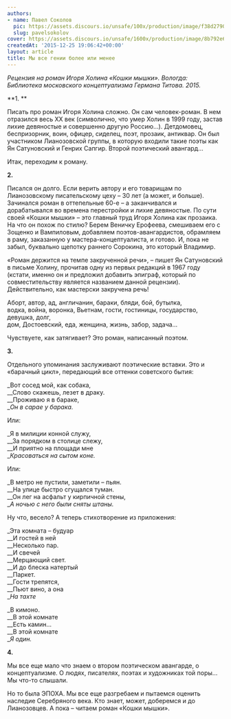```yaml
---
authors:
- name: Павел Соколов
  pic: https://assets.discours.io/unsafe/100x/production/image/f38d2790-90d8-11e8-a560-8fb4ec62d69b.jpeg
  slug: pavelsokolov
cover: https://assets.discours.io/unsafe/1600x/production/image/8b792e60-90e7-11e8-b664-798ed379bf02.jpeg
createdAt: '2015-12-25 19:06:42+00:00'
layout: article
title: Мы все гении более или менее
---
```


_Рецензия на роман Игоря Холина «Кошки мышки». Вологда: Библиотека московского концептуализма Германа Титова. 2015._

**1\. **

Писать про роман Игоря Холина сложно. Он сам человек-роман. В нем отразился весь XX век (символично, что умер Холин в 1999 году, застав лихие девяностые и совершенно другую Россию…). Детдомовец, беспризорник, воин, офицер, сиделец, поэт, прозаик, антиквар. Он был участником Лианозовской группы, в которую входили такие поэты как Ян Сатуновский и Генрих Сапгир. Второй поэтический авангард… 

Итак, переходим к роману.

**2.**

Писался он долго. Если верить автору и его товарищам по Лианозовскому писательскому цеху – 30 лет (а может, и больше). Зачинался роман в оттепельные 60-е – а заканчивался и дорабатывался во времена перестройки и лихие девяностые. По сути своей «Кошки мышки» – это главный труд Игоря Холина как прозаика. На что он похож по стилю? Берем Веничку Ерофеева, смешиваем его с Зощенко и Вампиловым, добавляем поэтов-авангардистов, обрамляем в раму, заказанную у мастера-концептуалиста, и готово. И, пока не забыл, буквально щепотку раннего Сорокина, это который Владимир. 

«Роман держится на темпе закрученной речи», – пишет Ян Сатуновский в письме Холину, прочитав одну из первых редакций в 1967 году (кстати, именно он и предложил добавить эпиграф, который по совместительству является названием данной рецензии). Действительно, как мастерски закручена речь! 

Аборт, автор, ад, англичанин, бараки, бляди, бой, бутылка,  
водка, война, воронка, Вьетнам, гости, гостиницы, государство, девушка, долг,  
дом, Достоевский, еда, женщина, жизнь, забор, задача… 

Чувствуете, как затягивает? Это роман, написанный поэтом.

**3.**

Отдельного упоминания заслуживают поэтические вставки. Это и «барачный цикл», передающий все оттенки советского бытия:

_Вот сосед мой, как собака,  
__Слово скажешь, лезет в драку.  
__Проживаю я в бараке,  
__Он в сарае у барака._

Или:

_Я в милиции конной служу,  
__За порядком в столице слежу,  
__И приятно на площади мне  
__Красоваться на сытом коне._

Или:

_В метро не пустили, заметили – пьян.  
__На улице быстро сгущался туман.  
__Он лег на асфальт у кирпичной стены,  
__А ночью с него были сняты штаны._

Ну что, весело? А теперь стихотворение из приложения:

_Эта комната – будуар  
__И гостей в ней  
__Несколько пар.  
__И свечей  
__Мерцающий свет.  
__И до блеска натертый  
__Паркет.  
__Гости трепятся,  
__Пьют вино, а она  
__На тахте_

_В кимоно.  
__В этой комнате  
__Есть камин…  
__В этой комнате  
__Я один._

**4.**

Мы все еще мало что знаем о втором поэтическом авангарде, о концептуализме. О людях, писателях, поэтах и художниках той поры… Мы что-то слышали.

Но то была ЭПОХА. Мы все еще разгребаем и пытаемся оценить наследие Серебряного века. Кто знает, может, доберемся и до Лианозовцев. А пока – читаем роман «Кошки мышки».